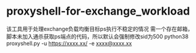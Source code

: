 # proxyshell-for-exchange_workload
该工具用于处理exchange负载均衡目标ps执行不稳定的情况
需一个存在邮箱，脚本未加入通杀获取ps端点的代码，所以默认会强制修改sid为500
python38 proxyshell.py -u https://xxxx.xx/ -e xxxx@xxxx.xx

